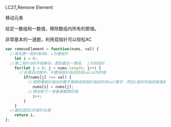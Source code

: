 LC27_Remove Element

移动元素 

给定一数组和一数值，移除数组内所有的那值。

非常基本的一道题，利用双指针可以轻松AC



```javascript
var removeElement = function(nums, val) {
  //首先第一指针指向0，i为慢指针
    let i = 0;
  //第二指针从0开始移动，直到最后一数组， j为快指针
    for(let j = 0; j < nums.length; j++) {
      //在移动过程中，只要快指针指向的除val以外的值
        if(nums[j] !== val) {
          //就把慢指针指向的数字替换成快指针指向的非val数字，然后i指针所指的就是新值了
            nums[i] = nums[j];
          //移动到下一准备被替换的值
            i++;
        }
    }
  //最后返回i的指针长度
    return i;
};
```

